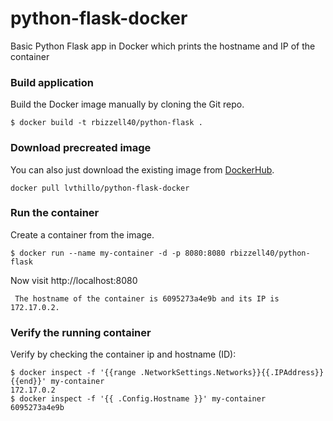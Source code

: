 # python-flask-docker
Basic Python Flask app in Docker which prints the hostname and IP of the container

### Build application
Build the Docker image manually by cloning the Git repo.
```
$ docker build -t rbizzell40/python-flask .
```

### Download precreated image
You can also just download the existing image from [DockerHub](https://cloud.docker.com/u/rbizzell40/repository/docker/rbizzell40/python-flask/).
```
docker pull lvthillo/python-flask-docker
```

### Run the container
Create a container from the image.
```
$ docker run --name my-container -d -p 8080:8080 rbizzell40/python-flask
```

Now visit http://localhost:8080
```
 The hostname of the container is 6095273a4e9b and its IP is 172.17.0.2. 
```

### Verify the running container
Verify by checking the container ip and hostname (ID):
```
$ docker inspect -f '{{range .NetworkSettings.Networks}}{{.IPAddress}}{{end}}' my-container
172.17.0.2
$ docker inspect -f '{{ .Config.Hostname }}' my-container
6095273a4e9b
```


